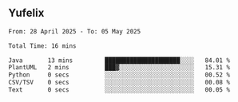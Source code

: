 ## Yufelix

<!--START_SECTION:waka-->

```txt
From: 28 April 2025 - To: 05 May 2025

Total Time: 16 mins

Java       13 mins         █████████████████████░░░░   84.01 %
PlantUML   2 mins          ███▓░░░░░░░░░░░░░░░░░░░░░   15.31 %
Python     0 secs          ░░░░░░░░░░░░░░░░░░░░░░░░░   00.52 %
CSV/TSV    0 secs          ░░░░░░░░░░░░░░░░░░░░░░░░░   00.08 %
Text       0 secs          ░░░░░░░░░░░░░░░░░░░░░░░░░   00.05 %
```

<!--END_SECTION:waka-->

